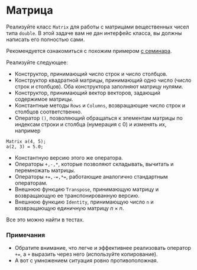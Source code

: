 # Матрица

Реализуйте класс `Matrix` для работы с матрицами вещественных чисел типа `double`.
В этой задаче вам не дан интерфейс класса, вы должны написать его полностью сами.

Рекомендуется ознакомиться с похожим примером [с семинара](https://gitlab.com/moskalenkoviktor/shad-cpp0-nn/tree/master/fraction).

Реализуйте следующее:

* Конструктор, принимающий число строк и число столбцов.
* Конструктор квадратной матрицы, принимающий одно число (число строк и столбцов). Оба конструктора заполняют матрицу нулями.
* Конструктор, принимающий вектор векторов, задающий содержимое матрицы.
* Константные методы `Rows` и `Columns`, возвращающие число строк и столбцов соответственно.
* Оператор `()`, позволяющий обращаться к элементам матрицы по индексам строки и столбца (нумерация с 0) и изменять их, например

```
Matrix a(4, 5);
a(2, 3) = 5.0;
```

* Константную версию этого же оператора.
* Операторы `+,-,*`, которые позволяют складывать, вычитать и перемножать матрицы.
* Операторы `+=,-=,*=`, работающие аналогично стандартным операторам.
* Внешнюю функцию `Transpose`, принимающую матрицу и возвращающую ее транспонированную версию.
* Внешнюю функцию `Identity`, принимающую число `n` и возвращающую единичную матрицу $`n \times n`$.

Все это можно найти в тестах.

### Примечания

* Обратите внимание, что легче и эффективнее реализовать оператор `+=`, а `+` выразить через него (используйте копирование).
* А вот с умножением ситуация ровно противоположная.
